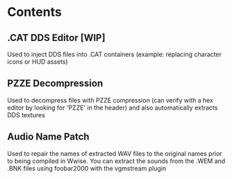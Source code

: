 # Contents

## .CAT DDS Editor [WIP]
Used to inject DDS files into .CAT containers (example: replacing character icons or HUD assets)

## PZZE Decompression
Used to decompress files with PZZE compression (can verify with a hex editor by looking for 'PZZE' in the header) and also automatically extracts DDS textures

## Audio Name Patch
Used to repair the names of extracted WAV files to the original names prior to being compiled in Wwise. You can extract the sounds from the .WEM and .BNK files using foobar2000 with the vgmstream plugin

